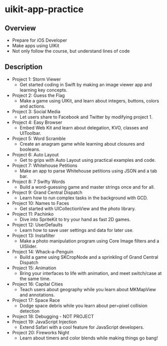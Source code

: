 # uikit-app-practice

## Overview
- Prepare for iOS Developer
- Make apps using UIKit
- Not only follow the course, but understand lines of code

## Description
- Project 1: Storm Viewer
  - Get started coding in Swift by making an image viewer app and learning key concepts.
- Project 2: Guess the Flag
  - Make a game using UIKit, and learn about integers, buttons, colors and actions.
- Project 3: Social Media
  - Let users share to Facebook and Twitter by modifying project 1.
- Project 4: Easy Browser
  - Embed Web Kit and learn about delegation, KVO, classes and UIToolbar.
- Project 5: Word Scramble
  - Create an anagram game while learning about closures and booleans.
- Project 6: Auto Layout
  - Get to grips with Auto Layout using practical examples and code.
- Project 7: Whitehouse Petitions
  - Make an app to parse Whitehouse petitions using JSON and a tab bar.
- Project 8: 7 Swifty Words
  - Build a word-guessing game and master strings once and for all.
- Project 9: Grand Central Dispatch
  - Learn how to run complex tasks in the background with GCD.
- Project 10: Names to Faces
  - Get started with UICollectionView and the photo library.
- Project 11: Pachinko
  - Dive into SpriteKit to try your hand as fast 2D games.
- Project 12: UserDefaults
  - Learn how to save user settings and data for later use.
- Project 13: Instafilter
  - Make a photo manipulation program using Core Image filters and a UISlider.
- Project 14: Whack-a-Penguin
  - Build a game using SKCropNode and a sprinkling of Grand Central Dispatch
- Project 15: Animation
  - Bring your interfaces to life with animation, and meet switch/case at the same time.
- Project 16: Capital Cities
  - Teach users about geography while you learn about MKMapView and annotations.
- Project 17: Space Race
  - Dodge space debris while you learn about per=pixel collision detection
- Project 18: Debugging - NOT PROJECT
- Project 19: JavaScript Injection
  - Extend Safari with a cool feature for JavaScript developers.
- Project 20: Fireworks Night
  - Learn about timers and color blends while making things go bang!
